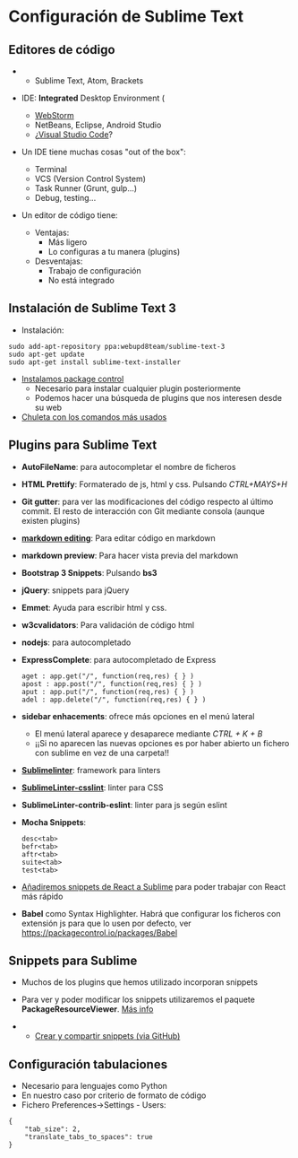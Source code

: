 # Configuración de Sublime Text



## Editores de código


- - Sublime Text, Atom, Brackets
- IDE: **Integrated** Desktop Environment (
    - [WebStorm](https://www.jetbrains.com/webstorm/)
    - NetBeans, Eclipse, Android Studio
    - ¿[Visual Studio Code](https://code.visualstudio.com/)?

- Un IDE tiene muchas cosas "out of the box":
    - Terminal
    - VCS (Version Control System)
    - Task Runner (Grunt, gulp...)
    - Debug, testing...


- Un editor de código tiene:
    - Ventajas:
    	- Más ligero
    	- Lo configuras a tu manera (plugins)
    - Desventajas:
        - Trabajo de configuración
        - No está integrado



## Instalación de Sublime Text 3


- Instalación:

```
sudo add-apt-repository ppa:webupd8team/sublime-text-3 
sudo apt-get update
sudo apt-get install sublime-text-installer
```

- [Instalamos package control](https://packagecontrol.io/installation)
  - Necesario para instalar cualquier plugin posteriormente 
  - Podemos hacer una búsqueda de plugins que nos interesen desde su web
- [Chuleta con los comandos más usados](https://www.cheatography.com/tdeyle/cheat-sheets/sublime-text-3/pdf_bw/)



## Plugins para Sublime Text 


- **AutoFileName**: para autocompletar el nombre de ficheros  
- **HTML Prettify**: Formaterado de js, html y css. Pulsando *CTRL+MAYS+H*
- **Git gutter**: para ver las modificaciones del código respecto al último commit. El resto de interacción con Git mediante consola (aunque existen plugins)
- [**markdown editing**](https://packagecontrol.io/packages/MarkdownEditing): Para editar código en markdown
- **markdown preview**: Para hacer vista previa del markdown


- **Bootstrap 3 Snippets**:  Pulsando **bs3**
- **jQuery**: snippets para jQuery
- **Emmet**: Ayuda para escribir html y css.
- **w3cvalidators**: Para validación de código html


- **nodejs**: para autocompletado
- **ExpressComplete**: para autocompletado de Express

  ```
  aget : app.get("/", function(req,res) { } )
  apost : app.post("/", function(req,res) { } )
  aput : app.put("/", function(req,res) { } )
  adel : app.delete("/", function(req,res) { } )
  ```


- **sidebar enhacements**: ofrece más opciones en el menú lateral
    - El menú lateral aparece y desaparece mediante *CTRL + K + B*
    - ¡¡Si no aparecen las nuevas opciones es por haber abierto un fichero con sublime en vez de una carpeta!!


- **[Sublimelinter](http://sublimelinter.readthedocs.io/en/latest/installation.html)**: framework para linters
- **[SublimeLinter-csslint](https://github.com/SublimeLinter/SublimeLinter-csslint)**: linter para CSS
- **SublimeLinter-contrib-eslint**: linter para js según eslint


- **Mocha Snippets**:
  ```
  desc<tab>
  befr<tab>
  aftr<tab>
  suite<tab>
  test<tab>
  ```


- [Añadiremos snippets de React a Sublime](https://github.com/juanda99/react-v0.14-snippets) para poder trabajar con React más rápido

- **Babel** como Syntax Highlighter. Habrá que configurar los ficheros con extensión js para que lo usen por defecto, ver https://packagecontrol.io/packages/Babel


## Snippets para Sublime
- Muchos de los plugins que hemos utilizado incorporan snippets

- Para ver y poder modificar los snippets utilizaremos el paquete **PackageResourceViewer**. [Más info](http://stackoverflow.com/questions/21190392/how-to-change-default-code-snippets-in-sublime-text-3)

- - [Crear y compartir snippets (via GitHub)](http://mandymadethis.com/sharing-sublime-text-snippets/) 


## Configuración tabulaciones
- Necesario para lenguajes como Python
- En nuestro caso por criterio de formato de código
- Fichero Preferences->Settings - Users:

```
{
    "tab_size": 2,
    "translate_tabs_to_spaces": true
}
```